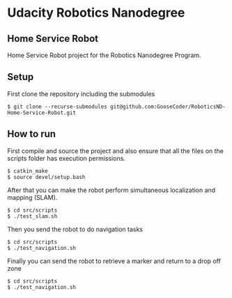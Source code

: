 # Udacity Robotics Nanodegree
## Home Service Robot

Home Service Robot project for the Robotics Nanodegree Program.

## Setup

First clone the repository including the submodules

```
$ git clone --recurse-submodules git@github.com:GooseCoder/RoboticsND-Home-Service-Robot.git
```

## How to run

First compile and source the project and also ensure that all the files on the scripts folder has execution permissions.

```
$ catkin_make
$ source devel/setup.bash
```

After that you can make the robot perform simultaneous localization and mapping (SLAM).

```
$ cd src/scripts
$ ./test_slam.sh
```

Then you send the robot to do navigation tasks

```
$ cd src/scripts
$ ./test_navigation.sh
```

Finally you can send the robot to retrieve a marker and return to a drop off zone

```
$ cd src/scripts
$ ./test_navigation.sh
```

